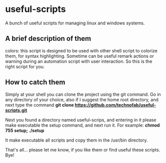# useful-scripts
A bunch of useful scripts for managing linux and windows systems.

## A brief description of them

colors: this script is designed to be used with other shell script to colorize them, for syntax highlighting. Sometime can be useful remark actions or warning during an automation script with user interaction. So this is the right script for you.

## How to catch them 
Simply at your shell you can clone the project using the git command. Go in any directory of your choice, also if I suggest the home root directory, and next type the command **git clone https://github.com/technofab/useful-scripts.git** 

Next you found a directory named useful-scrips, and entering in it please make executable the setup command, and next run it. For example: **chmod 755 setup; ./setup**

It make executable all scripts and copy them in the /usr/bin directory. 

That's all... please let me know, if you like them or find useful these scripts. Bye!